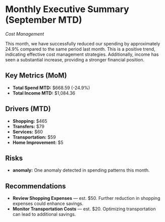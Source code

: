 # Monthly Executive Summary (September MTD)
*Cost Management*

This month, we have successfully reduced our spending by approximately 24.9% compared to the same period last month. This is a positive trend, indicating effective cost management strategies. Additionally, income has seen a substantial increase, providing a stronger financial position.

## Key Metrics (MoM)
- **Total Spend MTD:** $668.59 (-24.9%)
- **Total Income MTD:** $1,084.36

## Drivers (MTD)
- **Shopping:** $465
- **Transfers:** $79
- **Services:** $60
- **Transportation:** $59
- **Home Improvement:** $5

## Risks
- **anomaly:** One anomaly detected in spending patterns this month.

## Recommendations
- **Review Shopping Expenses** — est. $50. Further reduction in shopping expenses could enhance savings.
- **Monitor Transportation Costs** — est. $20. Optimizing transportation can lead to additional savings.
